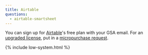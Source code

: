 ```yaml
---
title: Airtable
questions:
  - airtable-smartsheet
---
```


You can sign up for [Airtable](https://airtable.com/)'s free plan with your GSA email. For an [upgraded license](https://airtable.com/pricing), put in a [micropurchase request]({{site.baseurl}}/purchase-requests/).

{% include low-system.html %}
